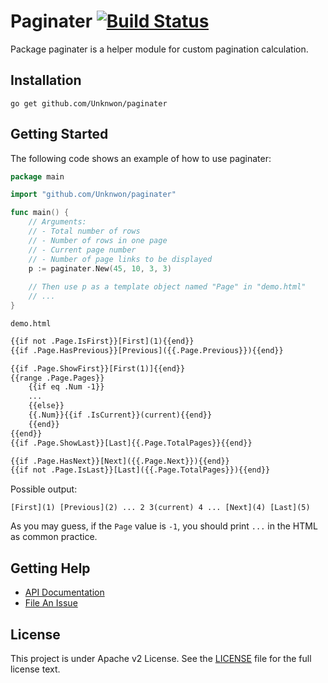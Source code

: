 Paginater [![Build Status](https://travis-ci.org/Unknwon/paginater.svg?branch=master)](https://travis-ci.org/Unknwon/paginater)
=========

Package paginater is a helper module for custom pagination calculation.

## Installation

	go get github.com/Unknwon/paginater

## Getting Started

The following code shows an example of how to use paginater:

```go
package main

import "github.com/Unknwon/paginater"

func main() {
	// Arguments:
	// - Total number of rows
	// - Number of rows in one page
	// - Current page number 
	// - Number of page links to be displayed
	p := paginater.New(45, 10, 3, 3)
	
	// Then use p as a template object named "Page" in "demo.html"
	// ...
}
```

`demo.html`

```html
{{if not .Page.IsFirst}}[First](1){{end}}
{{if .Page.HasPrevious}}[Previous]({{.Page.Previous}}){{end}}

{{if .Page.ShowFirst}}[First(1)]{{end}}
{{range .Page.Pages}}
	{{if eq .Num -1}}
	...
	{{else}}
	{{.Num}}{{if .IsCurrent}}(current){{end}}
	{{end}}
{{end}}
{{if .Page.ShowLast}}[Last]{{.Page.TotalPages}}{{end}}

{{if .Page.HasNext}}[Next]({{.Page.Next}}){{end}}
{{if not .Page.IsLast}}[Last]({{.Page.TotalPages}}){{end}}
```

Possible output:

```
[First](1) [Previous](2) ... 2 3(current) 4 ... [Next](4) [Last](5)
```

As you may guess, if the `Page` value is `-1`, you should print `...` in the HTML as common practice.

## Getting Help

- [API Documentation](https://gowalker.org/github.com/Unknwon/paginater)
- [File An Issue](https://github.com/Unknwon/paginater/issues/new)

## License

This project is under Apache v2 License. See the [LICENSE](LICENSE) file for the full license text.

